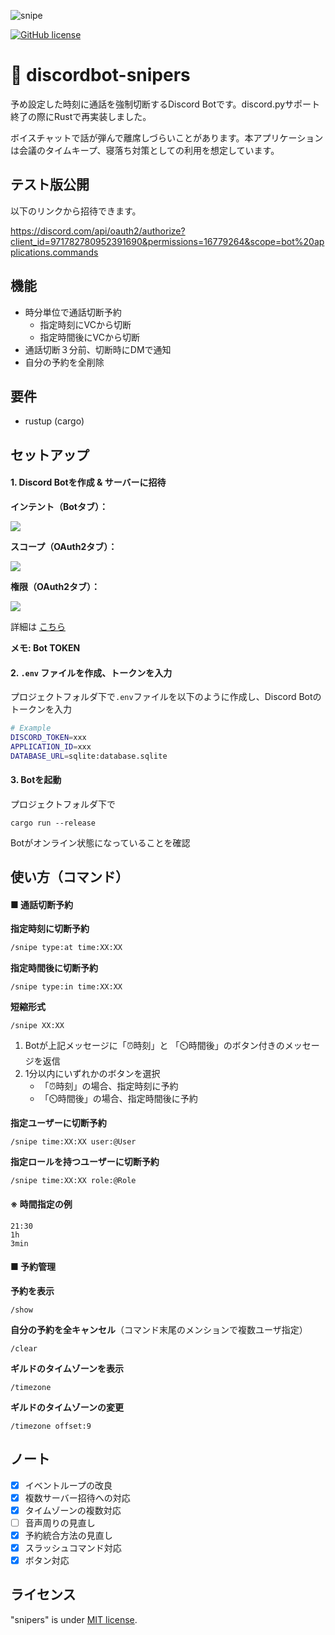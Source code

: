 ![snipe](https://user-images.githubusercontent.com/36104864/115669007-c3bdbd80-a382-11eb-908e-ec4a9e7d9aba.png)

[![GitHub license](https://img.shields.io/github/license/88IO/snipe)](https://github.com/88IO/snipe/blob/master/LICENSE)

# 🔫 discordbot-snipers

予め設定した時刻に通話を強制切断するDiscord Botです。discord.pyサポート終了の際にRustで再実装しました。

ボイスチャットで話が弾んで離席しづらいことがあります。本アプリケーションは会議のタイムキープ、寝落ち対策としての利用を想定しています。

## テスト版公開

以下のリンクから招待できます。

https://discord.com/api/oauth2/authorize?client_id=971782780952391690&permissions=16779264&scope=bot%20applications.commands

## 機能

- 時分単位で通話切断予約
  - 指定時刻にVCから切断
  - 指定時間後にVCから切断
- 通話切断３分前、切断時にDMで通知
- 自分の予約を全削除

## 要件

- rustup (cargo)

## セットアップ

#### 1. Discord Botを作成 & サーバーに招待

**インテント（Botタブ）：**

![](https://github.com/88IO/tweers/assets/36104864/8738ed9f-eb53-4ae7-b1d8-d4ff098ff6b7)

**スコープ（OAuth2タブ）：**

![](https://github.com/88IO/tweers/assets/36104864/b3d8a978-6bd1-4c5f-99ac-7c6ac13f4133)

**権限（OAuth2タブ）：**

![](https://github.com/88IO/tweers/assets/36104864/aae0ac86-dff0-484f-a0b2-9682af48588d)

詳細は [こちら](https://discordpy.readthedocs.io/ja/latest/discord.html#:~:text=Make%20sure%20you're%20logged%20on%20to%20the%20Discord%20website.&text=%E3%80%8CNew%20Application%E3%80%8D%E3%83%9C%E3%82%BF%E3%83%B3%E3%82%92%E3%82%AF%E3%83%AA%E3%83%83%E3%82%AF,%E3%83%A6%E3%83%BC%E3%82%B6%E3%83%BC%E3%82%92%E4%BD%9C%E6%88%90%E3%81%97%E3%81%BE%E3%81%99%E3%80%82)

**メモ: Bot TOKEN**

#### 2. `.env` ファイルを作成、トークンを入力

プロジェクトフォルダ下で`.env`ファイルを以下のように作成し、Discord Botのトークンを入力

```bash
# Example
DISCORD_TOKEN=xxx
APPLICATION_ID=xxx
DATABASE_URL=sqlite:database.sqlite
```

#### 3. Botを起動

プロジェクトフォルダ下で

```
cargo run --release
```

Botがオンライン状態になっていることを確認

## 使い方（コマンド）

#### ■ 通話切断予約

**指定時刻に切断予約**

```bash
/snipe type:at time:XX:XX
```

**指定時間後に切断予約**

```
/snipe type:in time:XX:XX
```

**短縮形式**

```
/snipe XX:XX
```

1. Botが上記メッセージに「⏰時刻」と 「⏲️時間後」のボタン付きのメッセージを返信
2. 1分以内にいずれかのボタンを選択
   - 「⏰時刻」の場合、指定時刻に予約
   -  「⏲️時間後」の場合、指定時間後に予約

**指定ユーザーに切断予約**

```
/snipe time:XX:XX user:@User
```

**指定ロールを持つユーザーに切断予約**

```
/snipe time:XX:XX role:@Role
```

#### ※ 時間指定の例

```
21:30
1h
3min
```

#### ■ 予約管理

**予約を表示**

```
/show
```

**自分の予約を全キャンセル**（コマンド末尾のメンションで複数ユーザ指定）

```
/clear
```

**ギルドのタイムゾーンを表示**

```
/timezone
```

**ギルドのタイムゾーンの変更**

```
/timezone offset:9
```

## ノート

- [x] イベントループの改良
- [x] 複数サーバー招待への対応
- [x] タイムゾーンの複数対応
- [ ] 音声周りの見直し
- [x] 予約統合方法の見直し
- [x] スラッシュコマンド対応
- [x] ボタン対応

## ライセンス

"snipers" is under [MIT license](https://en.wikipedia.org/wiki/MIT_License).
